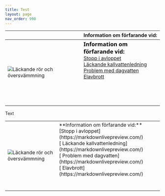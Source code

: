 ```yaml
---
title: Test
layout: page
nav_order: 998
---
```

|  | **Information om förfarande vid:** 
| :-------- | :-------- |
| <img src="/wp-content/uploads/2023/Underhållsplanering W237.png" alt="Läckande rör och översvämmning"> | <span style="color: #000000; font-size: 18px; font-family: Segoe UI; font-weight: bold;">Information om förfarande vid:</span> <br> [Stopp i avloppet](https://markdownlivepreview.com/) <br> [ Läckande kallvattenledning](https://markdownlivepreview.com/) <br> [ Problem med dagvatten](https://markdownlivepreview.com/) <br> [ Elavbrott](https://markdownlivepreview.com/) <br><br><br><br><br> |

Text  

<td><table><tr><td> <img src="/wp-content/uploads/2023/Underhållsplanering W237.png" alt="Läckande rör och översvämmning"></td><td> **Information om förfarande vid:**<br>[Stopp i avloppet](https://markdownlivepreview.com/)<br>[ Läckande kallvattenledning](https://markdownlivepreview.com/) <br>[ Problem med dagvatten](https://markdownlivepreview.com/) <br>[ Elavbrott](https://markdownlivepreview.com/) <br><br><br></td></tr></table></td>
